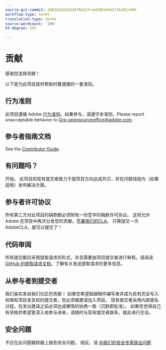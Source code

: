 ```yaml
---
source-git-commit: db81b5d2dd24476b42fcee6081d4b2736a01c666
workflow-type: tm+mt
translation-type: tm+mt
source-wordcount: '296'
ht-degree: 24%

---
```

# 贡献

感谢您选择贡献！

以下是为此项目提供帮助时要遵循的一套准则。

## 行为准则

此项目遵循 Adobe [行为准则](code-of-conduct.md)。如果参与，请遵守本准则。Please report unacceptable behavior to
[Grp-opensourceoffice@adobe.com](mailto:Grp-opensourceoffice@adobe.com).

## 参与者指南文档

See the [Contributor Guide](https://docs.adobe.com/content/help/en/contributor/contributor-guide/introduction.html).

## 有问题吗？

开始。 此项目的现有提交者致力于就项目方向达成共识，并在问题线程内（如果适用）发布解决方案。

## 参与者许可协议

所有第三方对此项目的捐款都必须附有一份签字的捐款许可协议。 这将允许 Adobe 在项目中再次分发您的贡献。[签署我们的CLA](http://opensource.adobe.com/cla.html)。 只需提交一次AdobeCLA，就可以提交了！

## 代码审阅

所有提交都应采用提取请求的形式，并且需要由项目提交者进行审核。请阅读 [GitHub 的提取请求文档](https://help.github.com/cn/articles/about-pull-requests/)，了解有关发送提取请求的更多信息。

<!--
Lastly, please follow the [pull request template](PULL_REQUEST_TEMPLATE.md) when
submitting a pull request!
-->

## 从参与者到提交者

我们喜欢来自我们社区的贡献！ 如果您希望超越稿件编写者并成为具有完全写入权限和项目发言权的提交者，您必须被邀请加入项目。 现有提交者采用内部提名过程，在发出邀请之前必须达成懒惰的协商一致（沉默即批准）。 如果您觉得自己有资格并希望更深入地参与进来，请随时与现有提交者联系，就此进行交谈。

## 安全问题

不应在此问题跟踪器上报告安全问题。 相反，请 [向我们的安全专家提出问题](https://helpx.adobe.com/security/alertus.html)
